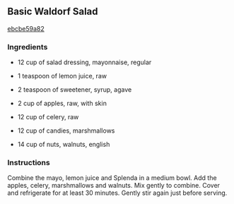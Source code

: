 ## Basic Waldorf Salad

[ebcbe59a82](http://www.food.com/recipe/basic-waldorf-salad-232530)

### Ingredients

 - 12 cup of salad dressing, mayonnaise, regular

 - 1 teaspoon of lemon juice, raw

 - 2 teaspoon of sweetener, syrup, agave

 - 2 cup of apples, raw, with skin

 - 12 cup of celery, raw

 - 12 cup of candies, marshmallows

 - 14 cup of nuts, walnuts, english

### Instructions

Combine the mayo, lemon juice and Splenda in a medium bowl. Add the apples, celery, marshmallows and walnuts. Mix gently to combine. Cover and refrigerate for at least 30 minutes. Gently stir again just before serving.